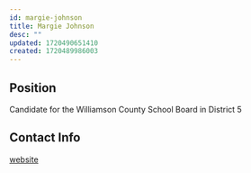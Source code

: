 ```yaml
---
id: margie-johnson
title: Margie Johnson
desc: ""
updated: 1720490651410
created: 1720489986003
---
```


## Position

Candidate for the Williamson County School Board in District 5

## Contact Info

[website](https://www.drmargiejohnson.com/)
